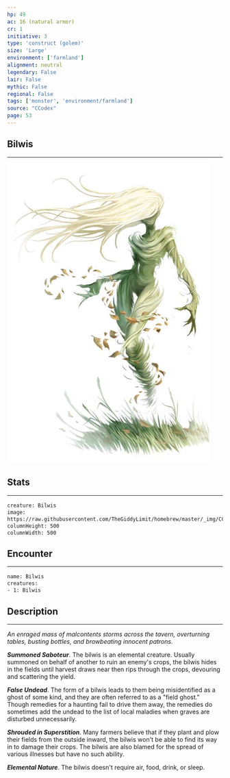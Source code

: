 ```yaml
---
hp: 49
ac: 16 (natural armor)
cr: 1
initiative: 3
type: 'construct (golem)'    
size: 'Large'
environment: ['farmland']
alignment: neutral
legendary: False
lair: False
mythic: False
regional: False
tags: ['monster', 'environment/farmland']
source: "CCodex"
page: 53
---
```


## Bilwis
---

![|600](https://raw.githubusercontent.com/TheGiddyLimit/homebrew/master/_img/CCodex/bilwis.jpg)

## Stats
---

```statblock
creature: Bilwis
image: https://raw.githubusercontent.com/TheGiddyLimit/homebrew/master/_img/CCodex/bilwis_token.png
columnHeight: 500
columnWidth: 500
```

## Encounter
---

```encounter-table
name: Bilwis
creatures:
- 1: Bilwis
```

## Description
---
_An enraged mass of malcontents storms across the tavern, overturning tables, busting bottles, and browbeating innocent patrons._

**_Summoned Saboteur_**. The bilwis is an elemental creature. Usually summoned on behalf of another to ruin an enemy's crops, the bilwis hides in the fields until harvest draws near then rips through the crops, devouring and scattering the yield.


**_False Undead_**. The form of a bilwis leads to them being misidentified as a ghost of some kind, and they are often referred to as a "field ghost." Though remedies for a haunting fail to drive them away, the remedies do sometimes add the undead to the list of local maladies when graves are disturbed unnecessarily.


**_Shrouded in Superstition_**. Many farmers believe that if they plant and plow their fields from the outside inward, the bilwis won't be able to find its way in to damage their crops. The bilwis are also blamed for the spread of various illnesses but have no such ability.


**_Elemental Nature_**. The bilwis doesn't require air, food, drink, or sleep.






